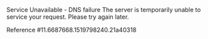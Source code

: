 Service Unavailable - DNS failure The server is temporarily unable to service your request. Please try again later.

Reference #11.6687668.1519798240.21a40318